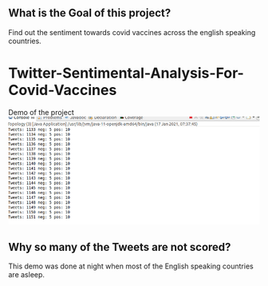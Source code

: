 ## What is the Goal of this project?
Find out the sentiment towards covid vaccines across the english speaking countries. 


# Twitter-Sentimental-Analysis-For-Covid-Vaccines
Demo of the project
![](demo.gif)

## Why so many of the Tweets are not scored?
This demo was done at night when most of the English speaking countries are asleep.


